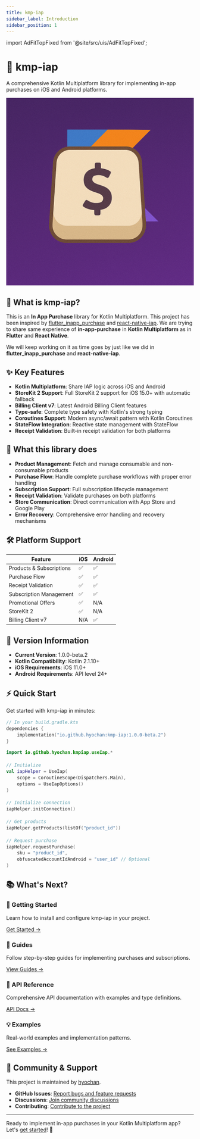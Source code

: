 ```yaml
---
title: kmp-iap
sidebar_label: Introduction
sidebar_position: 1
---
```


import AdFitTopFixed from '@site/src/uis/AdFitTopFixed';

# 🛒 kmp-iap

<AdFitTopFixed />

A comprehensive Kotlin Multiplatform library for implementing in-app purchases on iOS and Android platforms.

<div style={{textAlign: 'center', margin: '2rem 0'}}>
  <img src="/img/logo.png" alt="kmp-iap Logo" style={{maxWidth: '100%', height: 'auto'}} />
</div>

## 🚀 What is kmp-iap?

This is an **In App Purchase** library for Kotlin Multiplatform. This project has been inspired by [flutter_inapp_purchase](https://github.com/hyochan/flutter_inapp_purchase) and [react-native-iap](https://github.com/hyochan/react-native-iap). We are trying to share same experience of **in-app-purchase** in **Kotlin Multiplatform** as in **Flutter** and **React Native**.

We will keep working on it as time goes by just like we did in **flutter_inapp_purchase** and **react-native-iap**.

## ✨ Key Features

- **Kotlin Multiplatform**: Share IAP logic across iOS and Android
- **StoreKit 2 Support**: Full StoreKit 2 support for iOS 15.0+ with automatic fallback
- **Billing Client v7**: Latest Android Billing Client features
- **Type-safe**: Complete type safety with Kotlin's strong typing
- **Coroutines Support**: Modern async/await pattern with Kotlin Coroutines
- **StateFlow Integration**: Reactive state management with StateFlow
- **Receipt Validation**: Built-in receipt validation for both platforms

## 🎯 What this library does

- **Product Management**: Fetch and manage consumable and non-consumable products
- **Purchase Flow**: Handle complete purchase workflows with proper error handling
- **Subscription Support**: Full subscription lifecycle management
- **Receipt Validation**: Validate purchases on both platforms
- **Store Communication**: Direct communication with App Store and Google Play
- **Error Recovery**: Comprehensive error handling and recovery mechanisms

## 🛠️ Platform Support

| Feature                  | iOS | Android |
| ------------------------ | --- | ------- |
| Products & Subscriptions | ✅  | ✅      |
| Purchase Flow            | ✅  | ✅      |
| Receipt Validation       | ✅  | ✅      |
| Subscription Management  | ✅  | ✅      |
| Promotional Offers       | ✅  | N/A     |
| StoreKit 2               | ✅  | N/A     |
| Billing Client v7        | N/A | ✅      |

## 🔄 Version Information

- **Current Version**: 1.0.0-beta.2
- **Kotlin Compatibility**: Kotlin 2.1.10+
- **iOS Requirements**: iOS 11.0+
- **Android Requirements**: API level 24+

## ⚡ Quick Start

Get started with kmp-iap in minutes:

```kotlin
// In your build.gradle.kts
dependencies {
    implementation("io.github.hyochan:kmp-iap:1.0.0-beta.2")
}
```

```kotlin
import io.github.hyochan.kmpiap.useIap.*

// Initialize
val iapHelper = UseIap(
    scope = CoroutineScope(Dispatchers.Main),
    options = UseIapOptions()
)

// Initialize connection
iapHelper.initConnection()

// Get products
iapHelper.getProducts(listOf("product_id"))

// Request purchase
iapHelper.requestPurchase(
    sku = "product_id",
    obfuscatedAccountIdAndroid = "user_id" // Optional
)
```

## 📚 What's Next?

<div className="grid grid-cols-1 md:grid-cols-2 gap-4 my-8">
  <div className="card">
    <div className="card-body">
      <h3>🏁 Getting Started</h3>
      <p>Learn how to install and configure kmp-iap in your project.</p>
      <a href="/docs/getting-started/installation" className="button button--primary">Get Started →</a>
    </div>
  </div>
  
  <div className="card">
    <div className="card-body">
      <h3>📖 Guides</h3>
      <p>Follow step-by-step guides for implementing purchases and subscriptions.</p>
      <a href="/docs/guides/purchases" className="button button--secondary">View Guides →</a>
    </div>
  </div>
  
  <div className="card">
    <div className="card-body">
      <h3>🔧 API Reference</h3>
      <p>Comprehensive API documentation with examples and type definitions.</p>
      <a href="/docs/api/" className="button button--secondary">API Docs →</a>
    </div>
  </div>
  
  <div className="card">
    <div className="card-body">
      <h3>💡 Examples</h3>
      <p>Real-world examples and implementation patterns.</p>
      <a href="/docs/examples/basic-store" className="button button--secondary">See Examples →</a>
    </div>
  </div>
</div>

## 🤝 Community & Support

This project is maintained by [hyochan](https://github.com/hyochan).

- **GitHub Issues**: [Report bugs and feature requests](https://github.com/hyochan/kmp-iap/issues)
- **Discussions**: [Join community discussions](https://github.com/hyochan/kmp-iap/discussions)
- **Contributing**: [Contribute to the project](https://github.com/hyochan/kmp-iap/blob/main/CONTRIBUTING.md)

---

Ready to implement in-app purchases in your Kotlin Multiplatform app? Let's [get started](/docs/getting-started/installation)! 🚀